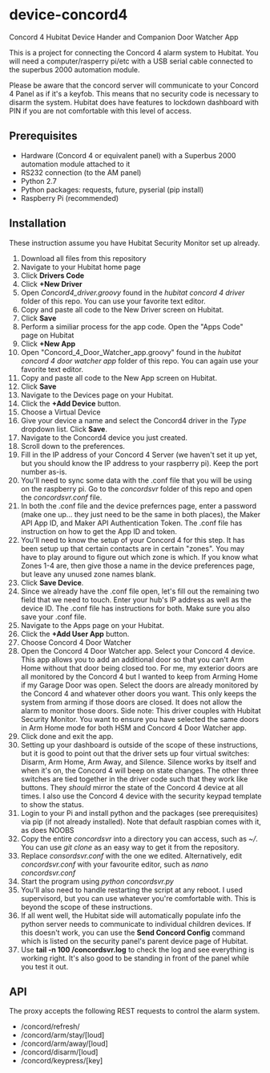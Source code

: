 # device-concord4
Concord 4 Hubitat Device Hander and Companion Door Watcher App

This is a project for connecting the Concord 4 alarm system to Hubitat.  You will need a computer/rasperry pi/etc with a USB serial cable connected to the superbus 2000 automation module.

Please be aware that the concord server will communicate to your Concord 4 Panel as if it's a keyfob. This means that no security code is necessary to disarm the system. Hubitat does have features to lockdown dashboard with PIN if you are not comfortable with this level of access.

## Prerequisites

 - Hardware (Concord 4 or equivalent panel) with a Superbus 2000 automation module attached to it
 - RS232 connection (to the AM panel)
 - Python 2.7
 - Python packages: requests, future, pyserial (pip install)
 - Raspberry Pi (recommended)

## Installation

These instruction assume you have Hubitat Security Monitor set up already.

 1. Download all files from this repository
 2. Navigate to your Hubitat home page
 3. Click **Drivers Code**
 4. Click **+New Driver**
 5. Open *Concord4_driver.groovy* found in the *hubitat concord 4 driver* folder of this repo. You can use your favorite text editor.
 6. Copy and paste all code to the New Driver screen on Hubitat.
 7. Click **Save**
 8. Perform a similiar process for the app code. Open the "Apps Code" page on Hubitat
 9. Click **+New App**
 10. Open "Concord_4_Door_Watcher_app.groovy" found in the *hubitat concord 4 door watcher app* folder of this repo. You can again use your favorite text editor.
 11. Copy and paste all code to the New App screen on Hubitat.
 12. Click **Save**
 13. Navigate to the Devices page on your Hubitat. 
 14. Click the **+Add Device** button.
 15. Choose a Virtual Device
 16. Give your device a name and select the Concord4 driver in the *Type* dropdown list. Click **Save**.
 17. Navigate to the Concord4 device you just created.
 18. Scroll down to the preferences.
 19. Fill in the IP address of your Concord 4 Server (we haven't set it up yet, but you should know the IP address to your raspberry pi). Keep the port number as-is. 
 20. You'll need to sync some data with the .conf file that you will be using on the raspberry pi. Go to the *concordsvr* folder of this repo and open the *concordsvr.conf* file.
 21. In both the .conf file and the device prefernces page, enter a password (make one up... they just need to be the same in both places), the Maker API App ID, and Maker API Authentication Token. The .conf file has instruction on how to get the App ID and token.
 22. You'll need to know the setup of your Concord 4 for this step. It has been setup up that certain contacts are in certain "zones". You may have to play around to figure out which zone is which. If you know what Zones 1-4 are, then give those a name in the device preferences page, but leave any unused zone names blank.
 23. Click **Save Device**. 
 24. Since we already have the .conf file open, let's fill out the remaining two field that we need to touch. Enter your hub's IP address as well as the device ID. The .conf file has instructions for both. Make sure you also save your .conf file.
 25. Navigate to the Apps page on your Hubitat. 
 26. Click the **+Add User App** button.
 27. Choose Concord 4 Door Watcher
 28. Open the Concord 4 Door Watcher app. Select your Concord 4 device. This app allows you to add an additional door so that you can't Arm Home without that door being closed too. For me, my exterior doors are all monitored by the Concord 4 but I wanted to keep from Arming Home if my Garage Door was open. Select the doors are already monitored by the Concord 4 and whatever other doors you want. This only keeps the system from arming if those doors are closed. It does not allow the alarm to monitor those doors. Side note: This driver couples with Hubitat Security Monitor. You want to ensure you have selected the same doors in Arm Home mode for both HSM and Concord 4 Door Watcher app.
 29. Click done and exit the app.
 30. Setting up your dashboard is outside of the scope of these instructions, but it is good to point out that the driver sets up four virtual switches: Disarm, Arm Home, Arm Away, and Silence. Silence works by itself and when it's on, the Concord 4 will beep on state changes. The other three switches are tied together in the driver code such that they work like buttons. They _should_ mirror the state of the Concord 4 device at all times. I also use the Concord 4 device with the security keypad template to show the status.
 31. Login to your Pi and install python and the packages (see prerequisites) via pip (if not already installed). Note that default raspbian comes with it, as does NOOBS
 32. Copy the entire *concordsvr* into a directory you can access, such as *~/*. You can use *git clone* as an easy way to get it from the repository.
 33. Replace *consordsvr.conf* with the one we edited. Alternatively, edit *concordsvr.conf* with your favourite editor, such as *nano concordsvr.conf*
 34.  Start the program using *python concordsvr.py*
 35. You'll also need to handle restarting the script at any reboot. I used supervisord, but you can use whatever you're comfortable with. This is beyond the scope of these instructions.
 36. If all went well, the Hubitat side will automatically populate info the python server needs to communicate to individual children devices. If this doesn't work, you can use the **Send Concord Config** command which is listed on the security panel's parent device page of Hubitat.
 37. Use **tail -n 100 <path to your concordsvr folder>/concordsvr.log** to check the log and see everything is working right. It's also good to be standing in front of the panel while you test it out.


## API
The proxy accepts the following REST requests to control the alarm system.

* /concord/refresh/
* /concord/arm/stay/[loud]
* /concord/arm/away/[loud]
* /concord/disarm/[loud]
* /concord/keypress/[key]
